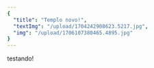 ```yaml
---
{
  "title": "Templo novo!",
  "textImg": "/upload/1704242908623.5217.jpg",
  "img": "/upload/1706107380465.4895.jpg"
}
---
```

testando!
